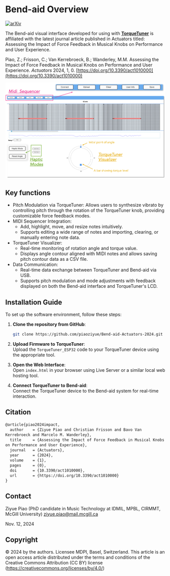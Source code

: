 # Bend-aid Overview

[![arXiv](https://img.shields.io/badge/Actuators-Paper-blue)](https://doi.org/10.3390/act1010000)

The Bend-aid visual interface developed for using with [**TorqueTuner**](https://www.idmil.org/project/the-torquetuner-hub/) is affiliated with the latest journal article published in Actuators titled: Assessing the Impact of Force Feedback in Musical Knobs on Performance and User Experience.

Piao, Z.; Frisson, C.; Van Kerrebroeck, B.; Wanderley, M.M. Assessing the Impact of Force Feedback in Musical Knobs on Performance and User Experience. *Actuators* 2024, 1, 0. [https://doi.org/10.3390/act1010000](https://doi.org/10.3390/act1010000)

![Bend-aid UI Interface](https://github.com/piaoziyue/Bend-aid-Actuators-2024/blob/main/Bend-aid-ui.png)
## Key functions

- Pitch Modulation via TorqueTuner: Allows users to synthesize vibrato by controlling pitch through the rotation of the TorqueTuner knob, providing customizable force feedback modes.
- MIDI Sequencer Integration:
    - Add, highlight, move, and resize notes intuitively.
    - Supports editing a wide range of notes and importing, clearing, or manually entering note data.
- TorqueTuner Visualizer:
    - Real-time monitoring of rotation angle and torque value.
    - Displays angle contour aligned with MIDI notes and allows saving pitch contour data as a CSV file.
- Data Communication:
    - Real-time data exchange between TorqueTuner and Bend-aid via USB.
    - Supports pitch modulation and mode adjustments with feedback displayed on both the Bend-aid interface and TorqueTuner's LCD.

## Installation Guide

To set up the software environment, follow these steps:

1. **Clone the repository from GitHub**:
    ```bash
    git clone https://github.com/piaoziyue/Bend-aid-Actuators-2024.git
    ```

2. **Upload Firmware to TorqueTuner**:  
   Upload the `TorqueTuner_ESP32` code to your TorqueTuner device using the appropriate tool.

3. **Open the Web Interface**:  
   Open `index.html` in your browser using Live Server or a similar local web hosting tool.

4. **Connect TorqueTuner to Bend-aid**:  
   Connect the TorqueTuner device to the Bend-aid system for real-time interaction.

## Citation

```
@article{piao2024impact,
  author    = {Ziyue Piao and Christian Frisson and Bavo Van Kerrebroeck and Marcelo M. Wanderley},
  title     = {Assessing the Impact of Force Feedback in Musical Knobs on Performance and User Experience},
  journal   = {Actuators},
  year      = {2024},
  volume    = {1},
  pages     = {0},
  doi       = {10.3390/act1010000},
  url       = {https://doi.org/10.3390/act1010000}
}
```

## Contact

Ziyue Piao (PhD candidate in Music Technology at IDMIL, MPBL, CIRMMT, McGill University)
ziyue.piao@mail.mcgill.ca

Nov. 12, 2024


## Copyright 
© 2024 by the authors. Licensee MDPI, Basel, Switzerland. This article is an open access article distributed under the terms and conditions of the Creative Commons Attribution (CC BY) license (https://creativecommons.org/licenses/by/4.0/)

